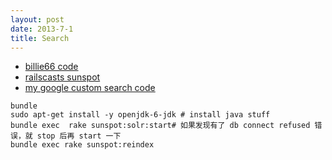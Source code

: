 ```yaml
---
layout: post
date: 2013-7-1
title: Search
---
```

- [billie66 code](https://github.com/happypeter/happycasts/pull/118/files)
- [railscasts sunspot](http://railscasts.com/episodes?utf8=%E2%9C%93&search=sunspot)
- [my google custom search code](https://github.com/happypeter/happycasts/commit/9b1ca72a)

~~~
bundle
sudo apt-get install -y openjdk-6-jdk # install java stuff
bundle exec  rake sunspot:solr:start# 如果发现有了 db connect refused 错误，就 stop 后再 start 一下
bundle exec rake sunspot:reindex
~~~

